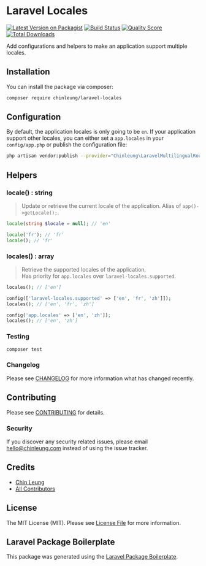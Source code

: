 # Laravel Locales

[![Latest Version on Packagist](https://img.shields.io/packagist/v/chinleung/laravel-locales.svg?style=flat-square)](https://packagist.org/packages/chinleung/laravel-locales)
[![Build Status](https://img.shields.io/travis/chinleung/laravel-locales/master.svg?style=flat-square)](https://travis-ci.org/chinleung/laravel-locales)
[![Quality Score](https://img.shields.io/scrutinizer/g/chinleung/laravel-locales.svg?style=flat-square)](https://scrutinizer-ci.com/g/chinleung/laravel-locales)
[![Total Downloads](https://img.shields.io/packagist/dt/chinleung/laravel-locales.svg?style=flat-square)](https://packagist.org/packages/chinleung/laravel-locales)

Add configurations and helpers to make an application support multiple locales.

## Installation

You can install the package via composer:

```bash
composer require chinleung/laravel-locales
```

## Configuration

By default, the application locales is only going to be `en`. If your application support other locales, you can either set a `app.locales` in your `config/app.php` or publish the configuration file:

``` bash
php artisan vendor:publish --provider="Chinleung\LaravelMultilingualRoutes\LaravelLocalesServiceProvider" --tag="config"
```

## Helpers

### locale() : string

> Update or retrieve the current locale of the application.
> Alias of `app()->getLocale();`.

```php
locale(string $locale = null); // 'en'

locale('fr'); // 'fr'
locale(); // 'fr'
```

### locales() : array

> Retrieve the supported locales of the application.  
> Has priority for `app.locales` over `laravel-locales.supported`.

``` php
locales(); // ['en']

config(['laravel-locales.supported' => ['en', 'fr', 'zh']]);
locales(); // ['en', 'fr', 'zh']

config('app.locales' => ['en', 'zh']);
locales(); // ['en', 'zh']
```

### Testing

``` bash
composer test
```

### Changelog

Please see [CHANGELOG](CHANGELOG.md) for more information what has changed recently.

## Contributing

Please see [CONTRIBUTING](CONTRIBUTING.md) for details.

### Security

If you discover any security related issues, please email hello@chinleung.com instead of using the issue tracker.

## Credits

- [Chin Leung](https://github.com/chinleung)
- [All Contributors](../../contributors)

## License

The MIT License (MIT). Please see [License File](LICENSE.md) for more information.

## Laravel Package Boilerplate

This package was generated using the [Laravel Package Boilerplate](https://laravelpackageboilerplate.com).
